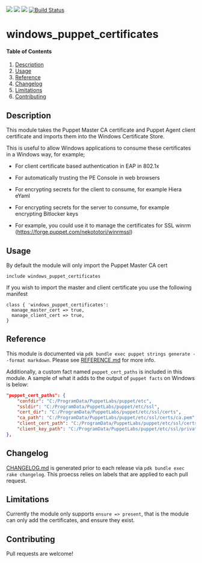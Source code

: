 ![](https://img.shields.io/puppetforge/pdk-version/puppetlabs/windows_puppet_certificates.svg?style=popout)
![](https://img.shields.io/puppetforge/v/puppetlabs/windows_puppet_certificates.svg?style=popout)
![](https://img.shields.io/puppetforge/dt/puppetlabs/windows_puppet_certificates.svg?style=popout)
[![Build Status](https://travis-ci.org/puppetlabs/puppetlabs-windows_puppet_certificates.svg?branch=master)](https://travis-ci.org/puppetlabs/puppetlabs-windows_puppet_certificates)

# windows_puppet_certificates

#### Table of Contents

1. [Description](#description)
2. [Usage](#usage)
3. [Reference](#reference)
4. [Changelog](#changelog)
5. [Limitations](#limitations)
6. [Contributing](#contributing)

## Description

This module takes the Puppet Master CA certificate and Puppet Agent client certificate and imports them into the Windows Certificate Store.

This is useful to allow Windows applications to consume these certificates in a Windows way, for example;

* For client certificate based authentication in EAP in 802.1x

* For automatically trusting the PE Console in web browsers

* For encrypting secrets for the client to consume, for example Hiera eYaml

* For encrypting secrets for the server to consume, for example encrypting Bitlocker keys

* For example, you could use it to manage the certificates for SSL winrm (https://forge.puppet.com/nekototori/winrmssl)


## Usage

By default the module will only import the Puppet Master CA cert

``` puppet
include windows_puppet_certificates
```

If you wish to import the master and client certificate you use the following manifest

``` puppet
class { 'windows_puppet_certificates':
  manage_master_cert => true,
  manage_client_cert => true,
}
```

## Reference

This module is documented via
`pdk bundle exec puppet strings generate --format markdown`.
Please see [REFERENCE.md](REFERENCE.md) for more info.

Additionally, a custom fact named `puppet_cert_paths` is included in this
module. A sample of what it adds to the output of `puppet facts` on
Windows is below:

```json
"puppet_cert_paths": {
    "confdir": "C:/ProgramData/PuppetLabs/puppet/etc",
    "ssldir": "C:/ProgramData/PuppetLabs/puppet/etc/ssl",
    "cert_dir": "C:/ProgramData/PuppetLabs/puppet/etc/ssl/certs",
    "ca_path": "C:/ProgramData/PuppetLabs/puppet/etc/ssl/certs/ca.pem",
    "client_cert_path": "C:/ProgramData/PuppetLabs/puppet/etc/ssl/certs/test.example.com.pem",
    "client_key_path": "C:/ProgramData/PuppetLabs/puppet/etc/ssl/private_keys/test.example.com.pem"
},
```

## Changelog

[CHANGELOG.md](CHANGELOG.md) is generated prior to each release via
`pdk bundle exec rake changelog`. This proecss relies on labels that are applied
to each pull request.

## Limitations

Currently the module only supports `ensure => present`, that is the module can only add the certificates, and ensure they exist.

## Contributing

Pull requests are welcome!

